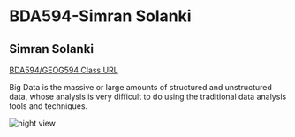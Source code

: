  # **BDA594-Simran Solanki**
## Simran Solanki

[BDA594/GEOG594 Class URL](https://sdsu.instructure.com/courses/113151)

Big Data is the massive or large amounts of structured and unstructured data, whose analysis is very difficult to do using the traditional data analysis tools 
and techniques. 

![night view](https://user-images.githubusercontent.com/112272162/187051036-12c9b208-4c36-4520-be92-d2eef60c82a3.jpg)
